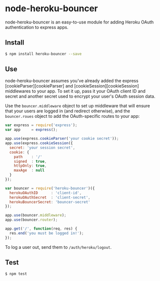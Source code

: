 # node-heroku-bouncer

node-heroku-bouncer is an easy-to-use module for adding Heroku OAuth
authentication to express apps.

## Install

```sh
$ npm install heroku-bouncer --save
```

## Use

node-heroku-bouncer assumes you've already added the express
[cookieParser][cookieParser] and [cookieSession][cookieSession] middlewares to
your app. To set it up, pass it your OAuth client ID and secret and another
secret used to encrypt your user's OAuth session data.

Use the `bouncer.middleware` object to set up middleware that will ensure that
your users are logged in (and redirect otherwise), and the `bouncer.roues`
object to add the OAuth-specific routes to your app:

```javascript
var express = require('express');
var app     = express();

app.use(express.cookieParser('your cookie secret'));
app.use(express.cookieSession({
  secret: 'your session secret',
  cookie: {
    path    : '/'
    signed  : true,
    httpOnly: true,
    maxAge  : null
  }
});

var bouncer = require('heroku-bouncer')({
  herokuOAuthID      : 'client-id',
  herokuOAuthSecret  : 'client-secret',
  herokuBouncerSecret: 'bouncer-secret'
});

app.use(bouncer.middleware);
app.use(bouncer.router);

app.get('/', function(req, res) {
  res.end('you must be logged in!');
});
```

To log a user out, send them to `/auth/heroku/logout`.

## Test

```sh
$ npm test
```
